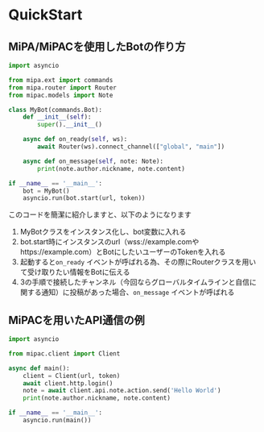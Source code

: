 # QuickStart

## MiPA/MiPACを使用したBotの作り方

```py main.py
import asyncio

from mipa.ext import commands
from mipa.router import Router
from mipac.models import Note

class MyBot(commands.Bot):
    def __init__(self):
        super().__init__()

    async def on_ready(self, ws):
        await Router(ws).connect_channel(["global", "main"])

    async def on_message(self, note: Note):
        print(note.author.nickname, note.content)

if __name__ == '__main__':
    bot = MyBot()
    asyncio.run(bot.start(url, token))
```

このコードを簡潔に紹介しますと、以下のようになります

1. MyBotクラスをインスタンス化し、bot変数に入れる
2. bot.start時にインスタンスのurl（wss://example.comやhttps://example.com）とBotにしたいユーザーのTokenを入れる
3. 起動すると`on_ready` イベントが呼ばれる為、その際にRouterクラスを用いて受け取りたい情報をBotに伝える
4. 3の手順で接続したチャンネル（今回ならグローバルタイムラインと自信に関する通知）に投稿があった場合、`on_message` イベントが呼ばれる

## MiPACを用いたAPI通信の例

```py main.py
import asyncio

from mipac.client import Client

async def main():
    client = Client(url, token)
    await client.http.login()
    note = await client.api.note.action.send('Hello World')
    print(note.author.nickname, note.content)

if __name__ == '__main__':
    asyncio.run(main())
